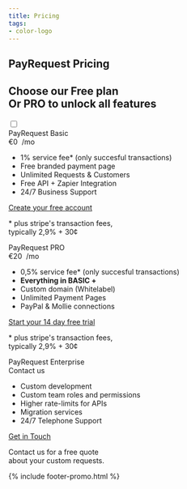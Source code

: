 ```yaml
---
title: Pricing
tags:
- color-logo
---
```



<!-- Breadcrumb Start -->
<section class="breadcrumb-area">
         <div class="breadcrumb-shape"></div>
         <div class="container">
            <div class="row">
               <div class="col-lg-12">
                  <div class="breadcrumb-inn">
                     <div class="section-title wow fadeInUp" data-wow-duration="1s" data-wow-delay="0.3s">
                        <h2>PayRequest <span>Pricing</span></h2>
                     </div>
                  </div>
               </div>
            </div>
         </div>
      </section>
<!-- Breadcrumb End -->
       
<!-- Pricing Section Start -->
<section class="pricing-section section_100">
         <div class="container">
            <div class="row">
               <div class="col-lg-12">
                  <div class="section-title wow fadeInUp" data-wow-duration="1s" data-wow-delay="0.3s" style="visibility: visible; animation-duration: 1s; animation-delay: 0.3s; animation-name: fadeInUp;">
                     <h2>Choose our<span> Free plan</span><br> Or PRO to unlock all features</h2>
                  </div>
                  <div class="check_toggle">
                     <input id="checkbox" type="checkbox" class="checkbox">
</div>
               </div>
            </div>
            <div class="row">
               <div class="col-lg-12">
                  <div class="priceShow">
                     <div class="row">
                        <div class="col-md-6 col-lg-4">
                           <div class="single-price-box active">
                              <div class="pricing-head">
<div class="pricing-type"><span>PayRequest Basic</span></div>
<div class="price"><span class="dollar-sign">€</span>0<span class="per-time" style="
    margin-left: 4px;
"> 
/mo</span></div>
                              </div>
                              <div class="pricing-body">
                                 <ul>
                                    <li>1% service fee* (only succesful transactions)</li>
                                    <li><i class="fa fa-check-square-o" aria-hidden="true"></i>   Free branded payment page</li>
                                    <li> <i class="fa fa-check-square-o" aria-hidden="true"></i>  Unlimited Requests &amp; Customers</li>
                                    <li><i class="fa fa-check-square-o" aria-hidden="true"></i> Free API + Zapier Integration</li>
                                    <li class=""><i class="fa fa-check-square-o" aria-hidden="true"></i> 24/7 Business Support</li>
 </ul>
<a href="#" class="theme-btn mt-4">Create your free account<span class="fa fa-chevron-right" aria-hidden="true"></span></a>
<p class="hidden-charge mt-3">* plus stripe's transaction fees, <br>
   typically 2,9% + 30¢</p>
                              </div>
                           </div>
                        </div>
                        <div class="col-md-6 col-lg-4">
                           <div class="single-price-box active">
                              <div class="pricing-head">
<div class="pricing-type"><span>PayRequest PRO</span></div>
<div class="price"><span class="dollar-sign">€</span>20<span class="per-time" style="
    margin-left: 4px;
"> 
/mo</span></div>
                              </div>
                              <div class="pricing-body">
                                 <ul>
                                    <li>0,5% service fee* (only succesful transactions)</li>
                                    <li> <b> Everything in BASIC + </b> </li>
                                    <li> <i class="fa fa-check-square-o" aria-hidden="true"></i> Custom domain (Whitelabel)</li>
                                    <li><i class="fa fa-check-square-o" aria-hidden="true"></i> Unlimited Payment Pages</li>
                                    <li class=""><i class="fa fa-check-square-o" aria-hidden="true"></i> PayPal &amp; Mollie connections</li>
 </ul>

<a href="#" class="theme-btn mt-4">Start your 14 day free trial<span class="fa fa-chevron-right" aria-hidden="true"></span></a>
<p class="hidden-charge mt-3">* plus stripe's transaction fees, <br>
   typically 2,9% + 30¢</p>
                              </div>
                           </div>
                        </div>
                        <div class="col-md-6 col-lg-4">
                           <div class="single-price-box active">
                              <div class="pricing-head">
<div class="pricing-type"><span>PayRequest Enterprise</span></div>
<div class="price"><span class="dollar-sign"></span>Contact us</div>
                              </div>
                              <div class="pricing-body">
                                 <ul>
                                    <li>Custom development</li>
                                    <li>Custom team roles and permissions</li>
                                    <li>Higher rate-limits for APIs</li>
                                    <li>Migration services</li>
                                    <li class="">24/7 Telephone Support</li>
 </ul>
<a href="#" class="theme-btn mt-4">Get in Touch<span class="fa fa-chevron-right" aria-hidden="true"></span></a>
<p class="hidden-charge mt-3">Contact us for a free quote <br> about your custom requests.</p>
                              </div>
                           </div>
                        </div>
                     </div>
                  </div>
               </div>
            </div>
         </div>
      </section>
<!-- Pricing Section End -->

{% include footer-promo.html %}